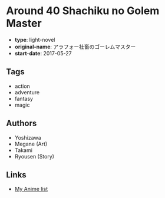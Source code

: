 # Around 40 Shachiku no Golem Master

-   **type**: light-novel
-   **original-name**: アラフォー社畜のゴーレムマスター
-   **start-date**: 2017-05-27

## Tags

-   action
-   adventure
-   fantasy
-   magic

## Authors

-   Yoshizawa
-   Megane (Art)
-   Takami
-   Ryousen (Story)

## Links

-   [My Anime list](https://myanimelist.net/manga/107289/Around_40_Shachiku_no_Golem_Master)
